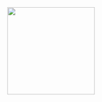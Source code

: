 <img src='https://user-images.githubusercontent.com/86215668/148975789-4b339556-6669-49f0-85e8-73804213515e.png' width=200/>

